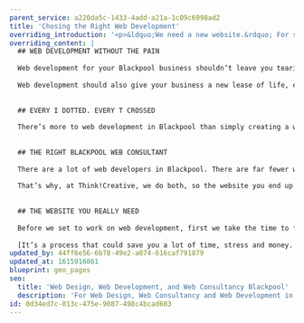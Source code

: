 ```yaml
---
parent_service: a220da5c-1433-4add-a21a-1c09c6998ad2
title: 'Chosing the Right Web Development'
overriding_introduction: '<p>&ldquo;We need a new website.&rdquo; For so many people, it&rsquo;s the first reaction to changes in technology. Site not optimisable? You need a new website. Not mobile friendly? Looks a little out of date? You need a new website.</p><p>Many Blackpool web development companies will simply crack on and build you a new website. But what if there are others simpler, cheaper alternatives?</p>'
overriding_content: |
  ## WEB DEVELOPMENT WITHOUT THE PAIN
  
  Web development for your Blackpool business shouldn’t leave you tearing your hair out. It should hit the agreed deadlines, meet the budget, and do all the things you were promised.
  
  Web development should also give your business a new lease of life, enabling it to harness the latest technologies and make your job simpler, faster or more cost-effective. We’ll make sure yours does.
  
  
  ## EVERY I DOTTED. EVERY T CROSSED
  
  There’s more to web development in Blackpool than simply creating a website that looks great and is simple and intuitive to navigate. Where are the images coming from? Who’s writing the words? Who’s managing the hosting? When you’re not sure of the answers, we’ve got the complete web development team to ensure every part of your site gets the attention it needs.
  
  
  ## THE RIGHT BLACKPOOL WEB CONSULTANT
  
  There are a lot of web developers in Blackpool. There are far fewer web consultants. That’s telling, because the strategy behind your website is every bit as important as the technical ability to create it.
  
  That’s why, at Think!Creative, we do both, so the website you end up with is exactly the website you need.
  
  
  ## THE WEBSITE YOU REALLY NEED
  
  Before we set to work on web development, first we take the time to find out what it is you want your website to do that it doesn’t do currently. Only then can we know if you really need a new website, or whether, with a plug-in or two or a new skin over your existing site’s back end, the site you have could do the job perfectly well.
  
  [It’s a process that could save you a lot of time, stress and money. Talk to us now about our web consultancy services in Blackpool.](/contact)
updated_by: 44ff6e56-6b78-49e2-a074-616caf791879
updated_at: 1615916861
blueprint: geo_pages
seo:
  title: 'Web Design, Web Development, and Web Consultancy Blackpool'
  description: 'For Web Design, Web Consultancy and Web Development in Blackpool. Trust Think!Creative''s Blackpool Web Experts, call on 01253 297900.'
id: 0d34ed7c-813c-475e-9087-498c4bcad603
---
```


